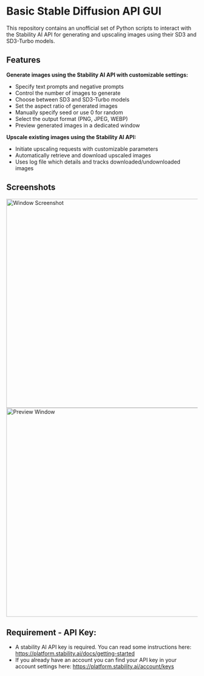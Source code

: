 # Basic Stable Diffusion API GUI

This repository contains an unofficial set of Python scripts to interact with the Stability AI API for generating and upscaling images using their SD3 and SD3-Turbo models.

## Features

**Generate images using the Stability AI API with customizable settings:**
- Specify text prompts and negative prompts
 - Control the number of images to generate
 - Choose between SD3 and SD3-Turbo models
 - Set the aspect ratio of generated images
 - Manually specify seed or use 0 for random
 - Select the output format (PNG, JPEG, WEBP)
 - Preview generated images in a dedicated window

**Upscale existing images using the Stability AI API:**
 - Initiate upscaling requests with customizable parameters
 - Automatically retrieve and download upscaled images
- Uses log file which details and tracks downloaded/undownloaded images

## Screenshots
<img width="550" alt="Window Screenshot" src="https://github.com/ThioJoe/BasicStabilityAPI-GUI/assets/12518330/23190559-b8b2-4add-a73c-002d414fc498">

<img width="550" alt="Preview Window" src="https://github.com/ThioJoe/BasicStabilityAPI-GUI/assets/12518330/48be20a2-81ac-4781-a9d7-5a52e559669a">

## Requirement - API Key:
- A stability AI API key is required. You can read some instructions here: https://platform.stability.ai/docs/getting-started
- If you already have an account you can find your API key in your account settings here: https://platform.stability.ai/account/keys
